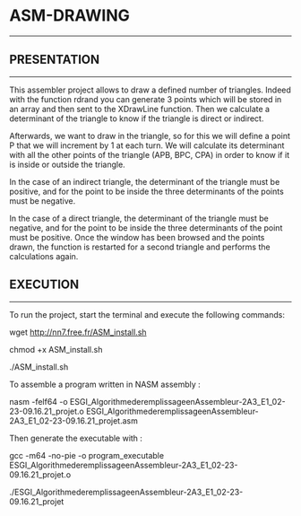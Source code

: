 # ASM-DRAWING
***
## PRESENTATION
***
This assembler project allows to draw a defined number of triangles. Indeed with the function rdrand you can generate 3 points which will be stored in an array and then sent to the XDrawLine function. Then we calculate a determinant of the triangle to know if the triangle is direct or indirect.

Afterwards, we want to draw in the triangle, so for this we will define a point P that we will increment by 1 at each turn. We will calculate its determinant with all the other points of the triangle (APB, BPC, CPA) in order to know if it is inside or outside the triangle.

In the case of an indirect triangle, the determinant of the triangle must be positive, and for the point to be inside the three determinants of the points must be negative.

In the case of a direct triangle, the determinant of the triangle must be negative, and for the point to be inside the three determinants of the point must be positive.
Once the window has been browsed and the points drawn, the function is restarted for a second triangle and performs the calculations again.

## EXECUTION
***
To run the project, start the terminal and execute the following commands: 

wget http://nn7.free.fr/ASM_install.sh

chmod +x ASM_install.sh

./ASM_install.sh

To assemble a program written in NASM assembly :

nasm -felf64 -o ESGI_AlgorithmederemplissageenAssembleur-2A3_E1_02-23-09.16.21_projet.o ESGI_AlgorithmederemplissageenAssembleur-2A3_E1_02-23-09.16.21_projet.asm

Then generate the executable with :

gcc -m64 -no-pie -o program_executable ESGI_AlgorithmederemplissageenAssembleur-2A3_E1_02-23-09.16.21_projet.o

./ESGI_AlgorithmederemplissageenAssembleur-2A3_E1_02-23-09.16.21_projet

